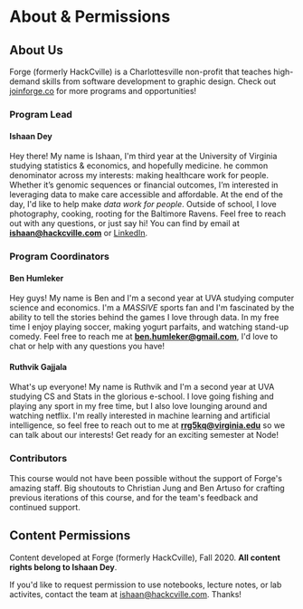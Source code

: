 # About & Permissions

## About Us
Forge (formerly HackCville) is a Charlottesville non-profit that teaches high-demand skills from software development to graphic design. Check out [joinforge.co](https://joinforge.co/) for more programs and opportunities!

### Program Lead
#### Ishaan Dey
Hey there! My name is Ishaan, I'm third year at the University of Virginia studying statistics & economics, and hopefully medicine. he common denominator across my interests: making healthcare work for people. Whether it’s genomic sequences or financial outcomes, I’m interested in leveraging data to make care accessible and affordable. At the end of the day, I'd like to help make *data work for people*. Outside of school, I love photography, cooking, rooting for the Baltimore Ravens. Feel free to reach out with any questions, or just say hi! You can find by email at **ishaan@hackcville.com** or [LinkedIn](https://www.linkedin.com/in/ishaan-dey/).

### Program Coordinators
#### Ben Humleker
Hey guys! My name is Ben and I'm a second year at UVA studying computer science and economics. I'm a *MASSIVE* sports fan and I'm fascinated by the ability to tell the stories behind the games I love through data. In my free time I enjoy playing soccer, making yogurt parfaits, and watching stand-up comedy. Feel free to reach me at **ben.humleker@gmail.com**, I'd love to chat or help with any questions you have!

#### Ruthvik Gajjala
What's up everyone! My name is Ruthvik and I'm a second year at UVA studying CS and Stats in the glorious e-school. I love going fishing and playing any sport in my free time, but I also love lounging around and watching netflix. I'm really interested in machine learning and artificial intelligence, so feel free to reach out to me at **rrg5kq@virginia.edu** so we can talk about our interests! Get ready for an exciting semester at Node!

### Contributors
This course would not have been possible without the support of Forge's amazing staff. Big shoutouts to Christian Jung and Ben Artuso for crafting previous iterations of this course, and for the team's feedback and continued support. 

## Content Permissions
Content developed at Forge (formerly HackCville), Fall 2020. **All content rights belong to Ishaan Dey**.

If you'd like to request permission to use notebooks, lecture notes, or lab activites, contact the team at ishaan@hackcville.com. Thanks!